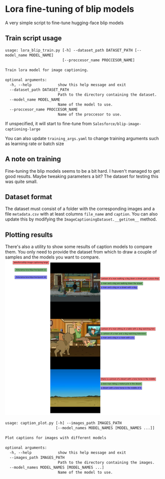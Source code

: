 # Lora fine-tuning of blip models

A very simple script to fine-tune hugging-face blip models

## Train script usage 
```
usage: lora_blip_train.py [-h] --dataset_path DATASET_PATH [--model_name MODEL_NAME]
                          [--proccesor_name PROCCESOR_NAME]

Train lora model for image captioning.

optional arguments:
  -h, --help            show this help message and exit
  --dataset_path DATASET_PATH
                        Path to the directory containing the dataset.
  --model_name MODEL_NAME
                        Name of the model to use.
  --proccesor_name PROCCESOR_NAME
                        Name of the proccesor to use.

```
If unspecified, it will start to fine-tune from `Salesforce/blip-image-captioning-large`

You can also update `training_args.yaml` to change training arguments such as learning rate or batch size

## A note on training
Fine-tuning the blip models seems to be a bit hard. I haven't managed to get good results. Maybe tweaking parameters a bit? The dataset for testing this was quite small. 


## Dataset format
The dataset must consist of a folder with the corresponding images and a file `metadata.csv` with at least columns `file_name` and `caption`. You can also update this by modifying the `ImageCaptioningDataset.__getitem__` method. 

## Plotting results
There's also a utility to show some results of caption models to compare them. You only need to provide the dataset from which to draw a couple of samples and the models you want to compare.
![TestingLoraResult](imgs/caption_comparison.png)
```
usage: caption_plot.py [-h] --images_path IMAGES_PATH
                       [--model_names MODEL_NAMES [MODEL_NAMES ...]]

Plot captions for images with different models

optional arguments:
  -h, --help            show this help message and exit
  --images_path IMAGES_PATH
                        Path to the directory containing the images.
  --model_names MODEL_NAMES [MODEL_NAMES ...]
                        Name of the model to use.
```